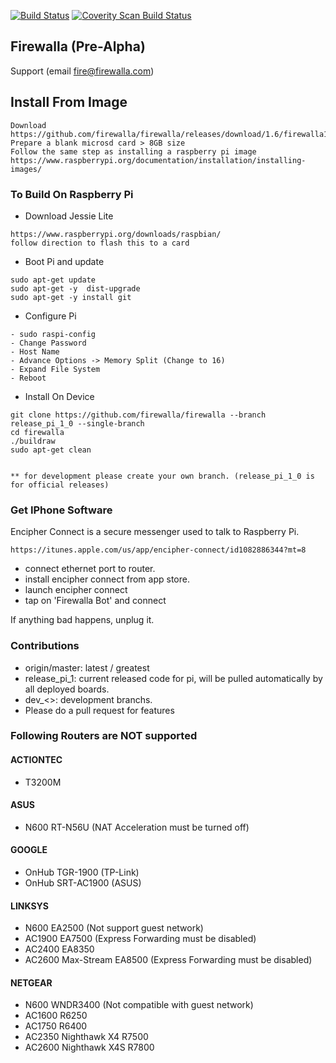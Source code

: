 [![Build Status](https://travis-ci.org/firewalla/firewalla.svg?branch=master)](https://travis-ci.org/firewalla/firewalla)
<a href="https://scan.coverity.com/projects/firewalla-firewalla">
  <img alt="Coverity Scan Build Status"
       src="https://scan.coverity.com/projects/11583/badge.svg"/>
</a>
## Firewalla  (Pre-Alpha)
Support (email fire@firewalla.com)
## Install From Image
```
Download https://github.com/firewalla/firewalla/releases/download/1.6/firewalla1.6a.img.gz
Prepare a blank microsd card > 8GB size
Follow the same step as installing a raspberry pi image
https://www.raspberrypi.org/documentation/installation/installing-images/
```

### To Build On Raspberry Pi
- Download Jessie Lite
```
https://www.raspberrypi.org/downloads/raspbian/
follow direction to flash this to a card
```
- Boot Pi and update
```
sudo apt-get update
sudo apt-get -y  dist-upgrade
sudo apt-get -y install git

```
- Configure Pi
```
- sudo raspi-config
- Change Password
- Host Name
- Advance Options -> Memory Split (Change to 16)
- Expand File System
- Reboot
```

- Install On Device
```
git clone https://github.com/firewalla/firewalla --branch release_pi_1_0 --single-branch
cd firewalla
./buildraw
sudo apt-get clean


** for development please create your own branch. (release_pi_1_0 is for official releases)

```


### Get IPhone Software

Encipher Connect is a secure messenger used to talk to Raspberry Pi.

```
https://itunes.apple.com/us/app/encipher-connect/id1082886344?mt=8
```

* connect ethernet port to router.
* install encipher connect from app store.
* launch encipher connect
* tap on 'Firewalla Bot' and connect

If anything bad happens, unplug it. 

### Contributions

* origin/master:  latest / greatest
* release_pi_1:   current released code for pi, will be pulled automatically by all deployed boards.
* dev_<>: development branchs.
* Please do a pull request for features


### Following Routers are NOT supported

#### ACTIONTEC
* T3200M 

#### ASUS
* N600 RT-N56U (NAT Acceleration must be turned off)

#### GOOGLE
* OnHub TGR-1900 (TP-Link)
* OnHub SRT-AC1900 (ASUS)

#### LINKSYS
* N600 EA2500 (Not support guest network)
* AC1900 EA7500 (Express Forwarding must be disabled)
* AC2400 EA8350
* AC2600 Max-Stream EA8500 (Express Forwarding must be disabled)

#### NETGEAR
* N600 WNDR3400 (Not compatible with guest network)
* AC1600 R6250
* AC1750 R6400 
* AC2350 Nighthawk X4 R7500
* AC2600 Nighthawk X4S R7800 





